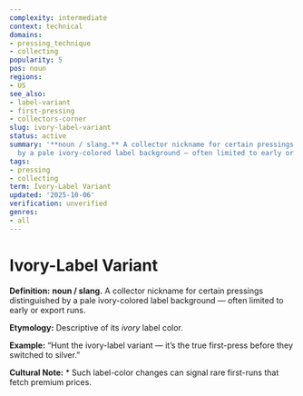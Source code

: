 ```yaml
---
complexity: intermediate
context: technical
domains:
- pressing_technique
- collecting
popularity: 5
pos: noun
regions:
- US
see_also:
- label-variant
- first-pressing
- collectors-corner
slug: ivory-label-variant
status: active
summary: '**noun / slang.** A collector nickname for certain pressings distinguished
  by a pale ivory-colored label background — often limited to early or export runs.'
tags:
- pressing
- collecting
term: Ivory-Label Variant
updated: '2025-10-06'
verification: unverified
genres:
- all
---
```


# Ivory-Label Variant

**Definition:** **noun / slang.** A collector nickname for certain pressings distinguished by a pale ivory-colored label background — often limited to early or export runs.

**Etymology:** Descriptive of its *ivory* label color.

**Example:** “Hunt the ivory-label variant — it’s the true first-press before they switched to silver.”

**Cultural Note:** * Such label-color changes can signal rare first-runs that fetch premium prices.

